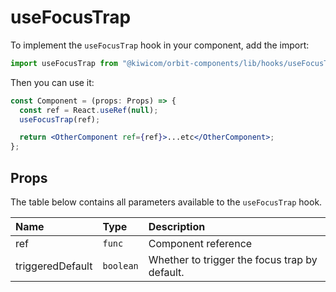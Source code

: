 # useFocusTrap

To implement the `useFocusTrap` hook in your component, add the import:

```jsx
import useFocusTrap from "@kiwicom/orbit-components/lib/hooks/useFocusTrap";
```

Then you can use it:

```jsx
const Component = (props: Props) => {
  const ref = React.useRef(null);
  useFocusTrap(ref);

  return <OtherComponent ref={ref}>...etc</OtherComponent>;
};
```

## Props

The table below contains all parameters available to the `useFocusTrap` hook.

| Name             | Type      | Description                                   |
| :--------------- | :-------- | :-------------------------------------------- |
| ref              | `func`    | Component reference                           |
| triggeredDefault | `boolean` | Whether to trigger the focus trap by default. |
